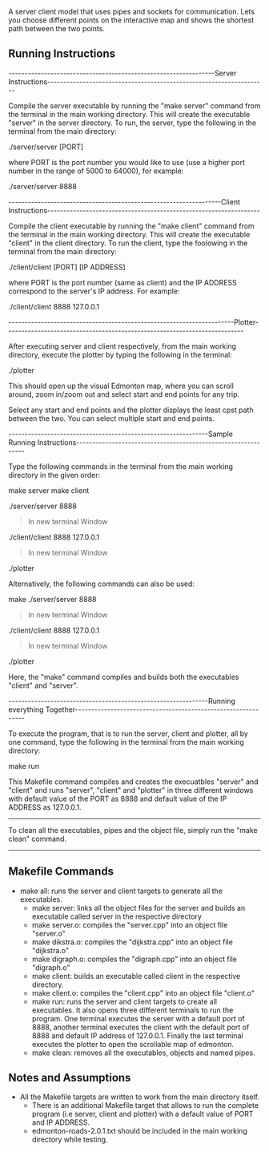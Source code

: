 A server client model that uses pipes and sockets for communication. Lets you choose different points on the interactive map and shows the shortest path 
between the two points.

## Running Instructions
----------------------------------------------------------------Server Instructions--------------------------------------------------------------------

Compile the server executable by running the "make server" command from the terminal in the main working directory. This will create the executable "server" in the server directory.
To run, the server, type the following in the terminal from the main directory:

./server/server [PORT]

where PORT is the port number you would like to use (use a higher port number in the range of 5000 to 64000), for example:

./server/server 8888

------------------------------------------------------------------Client Instructions------------------------------------------------------------------

Compile the client executable by running the "make client" command from the terminal in the main working directory. This will create the executable "client" in the client directory.
To run the client, type the foolowing in the terminal from the main directory:

./client/client [PORT] [IP ADDRESS]

where PORT is the port number (same as client) and the IP ADDRESS correspond to the server's IP address. For example:

./client/client 8888 127.0.0.1

----------------------------------------------------------------------Plotter--------------------------------------------------------------------------

After executing server and client respectively, from the main working directory, execute the plotter by typing the following in the terminal:

./plotter

This should open up the visual Edmonton map, where you can scroll around, zoom in/zoom out and select start and end points for any trip.

Select any start and end points and the plotter displays the least cpst path between the two. You can select multiple start and end points.


--------------------------------------------------------------Sample Running Instructions--------------------------------------------------------------

Type the following commands in the terminal from the main working directory in the given order:

make server
make client

./server/server 8888

>In new terminal Window

./client/client 8888 127.0.0.1


>In new terminal Window

./plotter


Alternatively, the following commands can also be used:

make
./server/server 8888

>In new terminal Window

./client/client 8888 127.0.0.1


>In new terminal Window

./plotter

Here, the "make" command compiles and builds both the executables "client" and "server".

--------------------------------------------------------------Running everything Together--------------------------------------------------------------

To execute the program, that is to run the server, client and plotter, all by one command, type the following in the terminal from the main working directory:

make run

This Makefile command compiles and creates the execuatbles "server" and "client" and runs "server", "client" and "plotter" in three different windows with default value of the PORT as 8888 and default value of the IP ADDRESS as 127.0.0.1.

-------------------------------------------------------------------------------------------------------------------------------------------------------

To clean all the executables, pipes and the object file, simply run the "make clean" command.

-------------------------------------------------------------------------------------------------------------------------------------------------------

## Makefile Commands
  - make all: runs the server and client targets to generate all the executables.
	- make server: links all the object files for the server and builds an executable called server
				   in the respective directory
	- make server.o: compiles the "server.cpp" into an object file "server.o"
	- make dikstra.o: compiles the "dijkstra.cpp" into an object file "dijkstra.o"
	- make digraph.o: compiles the "digraph.cpp" into an object file "digraph.o"
	- make client: builds an executable called client in the respective directory.
	- make client.o: compiles the "client.cpp" into an object file "client.o"
	- make run: runs the server and client targets to create all executables. It also opens three different terminals to run the program. One terminal executes the server with a default port of 8888, another terminal executes the client with the default port of 8888 and default IP address of 127.0.0.1. Finally the last terminal executes the plotter to open the scrollable map of edmonton.
	- make clean: removes all the executables, objects and named pipes.

## Notes and Assumptions

  - All the Makefile targets are written to work from the main directory itself.
	- There is an additional Makefile target that allows to run the complete program (i.e server,
	  client and plotter) with a default value of PORT and IP ADDRESS.
	- edmonton-roads-2.0.1.txt should be included in the main working directory while testing.
